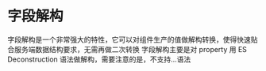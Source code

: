 # 字段解构

字段解构是一个非常强大的特性，它可以对组件生产的值做解构转换，使得快速贴合服务端数据结构要求，无需再做二次转换 
字段解构主要是对 property 用 ES Deconstruction 语法做解构，需要注意的是，不支持...语法

